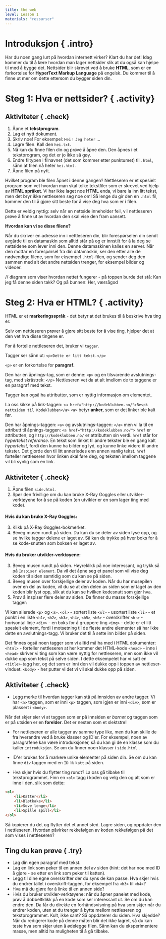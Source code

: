 ```yaml
---
title: the web
level: Lesson 1
materials: "ressurser"
---
```


# Introduksjon { .intro}

Har du noen gang lurt på hvordan internett virker? Klart du har det! Idag kommer du til å lære hvordan man lager nettsider slik at du også kan hjelpe til med å bygge det. Nettsider blir skrevet ved å bruke __HTML__, som er en forkortelse for __HyperText Markup Language__ på engelsk. Du kommer til å finne ut mer om dette ettersom du bygger siden din.

# Steg 1: Hva er nettsider? { .activity}

## Aktiviteter { .check}

1. Åpne et __tekstprogram__.
2. Lag et nytt dokument.
3. Skriv noe! For eksempel: `Hei! Jeg heter …`
4. Lagre filen. Kall den `hei.txt`.
5. Nå kan du finne filen din og prøve å åpne den. Den åpnes i et tekstprogram, og det er jo ikke så gøy.
6. Endre filtypen i filnavnet (det som kommer etter punktumet) til `.html`, sånn at filen nå heter `hei.html`.
7. Åpne filen på nytt.

Hvilket program ble filen åpnet i denne gangen? Nettleseren er et spesielt program som vet hvordan man skal tolke tekstfiler som er skrevet ved hjelp av __HTML språket__. Vi har ikke laget noe __HTML__ enda, vi bare la inn litt tekst, men det bryr ikke nettleseren seg noe om! Så lenge du gir den en `.html` fil, kommer den til å gjøre sitt beste for å vise deg hva som er i filen.

Dette er veldig nyttig: selv når en nettside inneholder feil, vil nettleseren prøve å finne ut av hvordan den skal vise den fram uansett.

__Hvordan kan vi se disse filene?__

Når du skriver en adresse inn i nettleseren din, blir forespørselen din sendt avgårde til en datamaskin som alltid står på og er innstilt for å la deg se nettsidene som lever inni den. Denne datamaskinen kalles en server. Når den mottar en forespørsel fra din datamaskin, ser den etter alle de nødvendige filene, som for eksempel `.html`-filen, og sender deg den sammen med alt det andre nettsiden trenger, for eksempel bilder og videoer.

// diagram som viser hvordan nettet fungerer - på toppen burde det stå: Kan jeg få denne siden takk? Og på bunnen: Her, værsågod

# Steg 2: Hva er HTML? { .activity}

HTML er et __markeringsspråk__ - det betyr at det brukes til å beskrive hva ting er.

Selv om nettleseren prøver å gjøre sitt beste for å vise ting, hjelper det at den vet hva disse tingene er.

For å fortelle nettleseren det, bruker vi `tagger`.

Tagger ser sånn ut:
`<p>Dette er litt tekst.</p>`

`<p>` er en forkortelse for __paragraf__.

Den har en åpnings-tag, som er denne:
`<p>`
og en tilsvarende avslutnings-tag, med skråstrek:
`</p>`
Nettleseren vet da at alt imellom de to taggene er en paragraf med tekst.

Tagger kan også ha attributter, som er nyttig informasjon om elementet.

La oss kikke på link-taggen:
`<a href="http://kodeklubben.no/">Besøk nettsiden til Kodeklubben</a>`
`<a>` betyr __anker__, som er det linker ble kalt før.

Den har åpnings-taggen:
`<a>`
og avslutnings-taggen:
`</a>`
men vi la til en attributt til åpnings-taggen:
`<a href="http://kodeklubben.no/">`
`href` er attributten, og `http://kodeklubben.no/` er attributten sin verdi.
`href` står for _hypertekst referanse_. En tekst som linket til andre tekster ble en gang kalt _hypertekst_, fordi den kunne ha bilder og lyd, og kunne linke videre til andre tekster. Det gjorde den til litt annerledes enn annen vanlig tekst.
`href` forteller nettleseren hvor linken skal føre deg, og teksten imellom taggene vil bli synlig som en link.

## Aktiviteter { .check}

1. Åpne filen `side.html`.
2. Spør den frivillige om du kan bruke X-Ray Goggles eller utvikler-verktøyene for å se på koden (en utvikler er en som lager ting med kode).

#### Hvis du kan bruke X-Ray Goggles:
3. Klikk på X-Ray Goggles-bokmerket.
4. Beveg musen rundt på siden. Da kan du se deler av siden lyse opp, og se hvilke tagger delene er laget av. Så kan du trykke på hver boks for å se kode-snutten som boksen er laget av.

#### Hvis du bruker utvikler-verktøyene:
3. Beveg musen rundt på siden. Høyreklikk på noe interessant, og trykk så på `Inspiser element`. Da vil det åpne seg et panel som vil vise deg koden til siden samtidig som du kan se på siden.
4. Beveg musen over forskjellige deler av koden. Når du har musepilen over en del av koden, vil du se at den delen av siden som er laget av den koden blir lyst opp, slik at du kan se hvilken kodesnutt som gjør hva.
5. Prøv å inspiser flere deler av siden. Da finner du masse forskjellige tagger:

Vi kan allerede `<p>` og `<a>`.
`<ol>` - sortert liste
`<ul>` - usortert liste
`<li>` - et punkt i en liste
`<h1>`, `<h2>`, `<h3>`, `<h4>`, `<h5>`, `<h6>` - overskrifter
`<hr>` - horisontal linje
`<div>` - en boks for å gruppere ting
`<img>` - dette er et litt spesielt element, fordi i motsetning til de fleste andre elementer så har ikke dette en avslutnings-tagg. Vi bruker det til å sette inn bilder på siden.

Det finnes også noen tagger som vi alltid må ha med i HTML dokumenter:
`<html>` - forteller nettleseren at her kommer det HTML-kode
`<head>` - inne i `<head>` skriver vi ting som kan være nyttig for nettleseren, men som ikke vil dukke opp som tekst på selve siden. I dette eksempelet har vi satt en `<title>`-tagg her, og det som er inni den vil dukke opp i toppen av nettleser-vinduet.
`<body>` - her putter vi det vi vil skal dukke opp på siden.

## Aktiviteter { .check}

+ Legg merke til hvordan tagger kan stå på innsiden av andre tagger. Vi har `<a>` taggen, som er inni `<p>` taggen, som igjen er inni `<div>`, som er plassert i `<body>`.

Når det skjer sier vi at taggen som er på innsiden er _barnet_ og taggen som er på utsiden er en __forelder__. Det er nesten som et slektstre!

+ For nettleseren er alle tagger av samme type like, men du kan skille de fra hverandre ved å bruke klasser og ID'er.
For eksempel, noen av paragrafene kan være introduksjoner, så du kan gi de en klasse som du kaller `introduksjon`. Se om du finner noen klasser i `side.html` .

+ ID'er brukes for å markere unike elementer på siden din. Se om du kan finne `div` taggen med en `ID` lik `katt` på siden.

+ Hva skjer hvis du flytter ting rundt? La oss gå tilbake til tekstprogrammet. Finn en `<ol>` tagg i koden og velg den og alt som er inne i den, slik som dette:

```html
<ol>
	<li>Katter</li>
	<li>Bløtkake</li>
	<li>Sove lenge</li>
	<li>Spille spill</li>
</ol>
```

Så kopierer du det og flytter det et annet sted. Lagre siden, og oppdater den i nettleseren. Hvordan påvirker rekkefølgen av koden rekkefølgen på det som vises i nettleseren?

## Ting du kan prøve { .try}

* Lag din egen paragraf med tekst.
* Lag en link som peker til en annen del av siden (hint: det har noe med ID å gjøre - se etter en link som peker til katten).
* Legg til dine egne overskrifter der du syns de kan passe. Hva skjer hvis du endrer tallet i overskrift-taggen, for eksempel fra `<h3>` til `<h4>`?
* Hva må du gjøre for å linke til en annen side?
* Hvis du bruker utvikler-verktøyene: når du åpner panelet med kode, prøv å dobbeltklikk på en kode som ser interessant ut. Se om du kan endre den. Da får du direkte en forhåndsvisning på hva som skjer når du endrer koden, uten at du trenger å bytte mellom nettleseren og tekstprogrammet. Kult, ikke sant? Så oppdaterer du siden. Hva skjedde? Når du redigerer kode på denne måten blir det ikke lagret, så du kan teste hva som skjer uten å ødelegge filen. Sånn kan du eksperimentere masse, men alltid ha muligheten til å gå tilbake.
